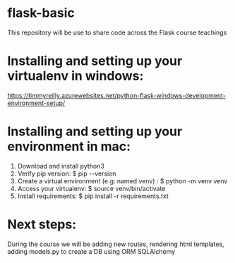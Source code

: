 # flask-basic
This repository will be use to share code across the Flask course teachings
# Installing and setting up your virtualenv in windows:
https://timmyreilly.azurewebsites.net/python-flask-windows-development-environment-setup/
# Installing and setting up your environment in mac:
1. Download and install python3
2. Verify pip version: $ pip --version
3. Create a virtual environment (e.g: named venv) : $ python -m venv venv
4. Access your virtualenv: $ source venv/bin/activate
5. Install requirements: $ pip install -r requirements.txt
# Next steps:
During the course we will be adding new routes, rendering html templates, adding models.py to create a DB using ORM SQLAlchemy 
